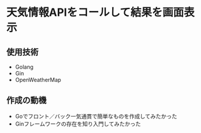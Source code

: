 # 天気情報APIをコールして結果を画面表示

## 使用技術
* Golang
* Gin
* OpenWeatherMap

## 作成の動機
* Goでフロント／バック一気通貫で簡単なものを作成してみたかった
* Ginフレームワークの存在を知り入門してみたかった